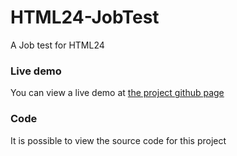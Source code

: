HTML24-JobTest
==============

A Job test for HTML24

### Live demo ###
You can view a live demo at [the project github page](http://tryingtoimprove.github.com/HTML24-JobTest/)


### Code ###
It is possible to view the source code for this project
